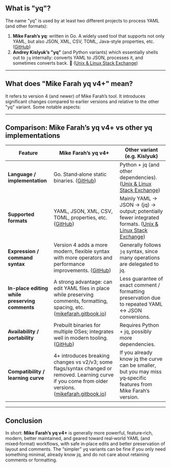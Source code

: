 ## What is "yq"?

The name "yq" is used by at least two different projects to process YAML (and other formats):

1. **Mike Farah’s yq**: written in Go. A widely used tool that supports not only YAML, but also JSON, XML, CSV, TOML, Java-style properties, etc. ([GitHub][1])
2. **Andrey Kislyuk’s "yq"** (and Python variants) which essentially shells out to `jq` internally: converts YAML to JSON, processes it, and sometimes converts back. 🔄 ([Unix & Linux Stack Exchange][2])

---

## What does "Mike Farah yq v4+" mean?

It refers to version 4 (and newer) of Mike Farah’s tool. It introduces significant changes compared to earlier versions and relative to the other "yq" variant. Some notable aspects:

---

## Comparison: Mike Farah’s yq v4+ vs other yq implementations

| Feature                                                | Mike Farah’s yq v4+                                                                                                                                                                                              | Other variant (e.g. Kislyuk)                                                                                         |
| ------------------------------------------------------ | ---------------------------------------------------------------------------------------------------------------------------------------------------------------------------------------------------------------- | -------------------------------------------------------------------------------------------------------------------- |
| **Language / implementation**                          | Go. Stand‑alone static binaries. ([GitHub][1])                                                                                                                                                                   | Python + jq (and other dependencies). ([Unix & Linux Stack Exchange][2])                                             |
| **Supported formats**                                  | YAML, JSON, XML, CSV, TOML, properties, etc. ([GitHub][1])                                                                                                                                                      | Mainly YAML → JSON → (jq) → output; potentially fewer integrated formats. ([Unix & Linux Stack Exchange][2])        |
| **Expression / command syntax**                        | Version 4 adds a more modern, flexible syntax with more operators and performance improvements. ([GitHub][3])                                                                                                   | Generally follows `jq` syntax, since many operations are delegated to jq.                                            |
| **In-place editing while preserving comments**         | A strong advantage: can edit YAML files in place while preserving comments, formatting, spacing, etc. ([mikefarah.gitbook.io][4])                                                                                | Less guarantee of exact comment / formatting preservation due to repeated YAML ↔ JSON conversions.                  |
| **Availability / portability**                         | Prebuilt binaries for multiple OSes; integrates well in modern tooling. ([GitHub][1])                                                                                                                           | Requires Python + jq, possibly more dependencies.                                                                    |
| **Compatibility / learning curve**                     | 4+ introduces breaking changes vs v2/v3; some flags/syntax changed or removed. Learning curve if you come from older versions. ([mikefarah.gitbook.io][4])                                                      | If you already know jq the curve can be smaller, but you may miss yq‑specific features from Mike Farah’s version.    |

---

## Conclusion

In short: **Mike Farah’s yq v4+** is generally more powerful, feature‑rich, modern, better maintained, and geared toward real‑world YAML (and mixed‑format) workflows, with safe in‑place edits and better preservation of layout and comments. The “simpler” yq variants can be fine if you only need something minimal, already know jq, and do not care about retaining comments or formatting.


[1]: https://github.com/mikefarah/yq?utm_source=chatgpt.com "mikefarah/yq: yq is a portable command-line YAML ... - GitHub"
[2]: https://unix.stackexchange.com/questions/774082/executing-yq-but-jq-gets-executed?utm_source=chatgpt.com "debian - Executing `yq`, but `jq` gets executed"
[3]: https://github.com/mikefarah/yq/releases?utm_source=chatgpt.com "Releases · mikefarah/yq"
[4]: https://mikefarah.gitbook.io/yq?utm_source=chatgpt.com "yq | yq"

